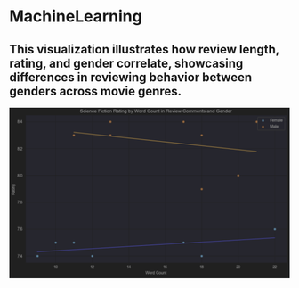 # MachineLearning

## This visualization illustrates how review length, rating, and gender correlate, showcasing differences in reviewing behavior between genders across movie genres.
![Linear Reggresion Diff between M & F review length and rating of genre](https://github.com/mrtacocat/machinelearning/blob/main/LR_Gender.png?raw=true)
